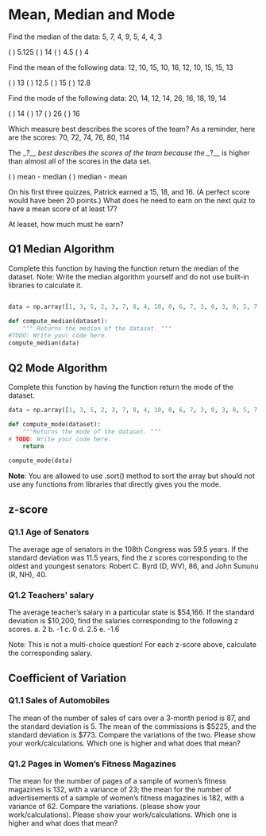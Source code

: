 # Mean, Median and Mode

Find the median of the data: 5, 7, 4, 9, 5, 4, 4, 3

( ) 5.125
( ) 14
( ) 4.5
( ) 4

Find the mean of the following data:
12, 10, 15, 10, 16, 12, 10, 15, 15, 13

( ) 13
( ) 12.5
( ) 15
( ) 12.8

Find the mode of the following data:
20, 14, 12, 14, 26, 16, 18, 19, 14

( ) 14
( ) 17
( ) 26
( ) 16

Which measure best describes the scores of the team?
As a reminder, here are the scores:
70, 72, 74, 76, 80, 114

The \__?__ best describes the scores of the team because the \__?__ is higher than almost all of the scores in the data set.

( ) mean - median
( ) median - mean

On his first three quizzes, Patrick earned a 15, 18, and 16.  (A perfect score would have been 20 points.)  What does he need to earn on the next quiz to have a mean score of at least 17?

At leaset, how much must he earn?

## Q1 Median Algorithm

Complete this function by having the function return the median of the dataset.
Note: Write the median algorithm yourself and do not use built-in libraries to calculate it.

``` python

data = np.array([1, 3, 5, 2, 3, 7, 8, 4, 10, 0, 6, 7, 3, 0, 3, 0, 5, 7, 10, 1, 4, 9, 3])

def compute_median(dataset):
    """ Returns the median of the dataset. """
#TODO: Write your code here.
compute_median(data)

```

## Q2 Mode Algorithm

Complete this function by having the function return the mode of the dataset.

```python
data = np.array([1, 3, 5, 2, 3, 7, 8, 4, 10, 0, 6, 7, 3, 0, 3, 0, 5, 7, 10, 1, 4, 9, 3])

def compute_mode(dataset):
    """Returns the mode of the dataset. """
# TODO: Write your code here.
    return

compute_mode(data)
```

**Note**: You are allowed to use .sort() method to sort the array but should not use any functions from libraries that directly gives you the mode.

## z-score

### Q1.1 Age of Senators

The average age of senators in the 108th Congress was 59.5 years. If the standard deviation was 11.5 years, find the z scores corresponding to the oldest and youngest senators: Robert C. Byrd (D, WV), 86, and John Sununu (R, NH), 40.

### Q1.2 Teachers' salary

The average teacher’s salary in a particular state is $54,166. If the standard deviation is $10,200, find the salaries corresponding to the following z scores.
a. 2
b. -1
c. 0
d. 2.5
e. -1.6

Note: This is not a multi-choice question! For each z-score above, calculate the corresponding salary.

## Coefficient of Variation

### Q1.1 Sales of Automobiles

The mean of the number of sales of cars over a 3-month period is 87, and the standard deviation is 5. The mean of the commissions is \$5225, and the standard deviation is \$773.  Compare the variations of the two. Please show your work/calculations.
Which one is higher and what does that mean?

### Q1.2 Pages in Women’s Fitness Magazines

The mean for the number of pages of a sample of women’s fitness magazines is 132, with a variance of 23; the mean for the number of advertisements of a sample of women’s fitness magazines is 182, with a variance of 62. Compare the variations.
(please show your work/calculations).
Please show your work/calculations.
Which one is higher and what does that mean?
